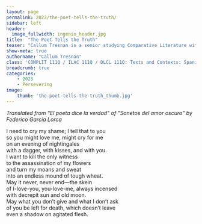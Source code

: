 ```yaml
---
layout: page
permalink: 2023/the-poet-tells-the-truth/
sidebar: left
header:
  image_fullwidth: ingenio_header.jpg
title:  "The Poet Tells the Truth"
teaser: "​​Callum Tresnan is a senior studying Comparative Literature with honors in the arts. After graduating in June 2023, he will move to Granada, Spain."
show-meta: true
authorname: "Callum Tresnan"
class: 'COMPLIT 111Q / ILAC 111Q / DLCL 111Q: Texts and Contexts: Spanish/English Literary Translation Workshop'
breadcrumb: true
categories:
    - 2023
    - Persevering
image:
    thumb: 'the-poet-tells-the-truth_thumb.jpg'
---
```


*Translated from "El poeta dice la verdad" of "Sonetos del amor oscuro" by Federico García Lorca*

<div class="stanza">
I need to cry my shame; I tell that to you<br />
so you might love me, might cry for me<br />
on an evening of nightingales<br />
with a dagger, with kisses, and with you.<br />
</div><div class="stanza">
I want to kill the only witness<br />
to the assassination of my flowers<br />
and turn my moans and sweat<br />
into an endless mound of tough wheat.<br />
</div><div class="stanza">
May it never, never end—the skein<br />
of I-love-you, you-love-me, always incensed<br />
with decrepit sun and old moon.<br />
</div><div class="stanza">
May what you don’t give and what I don’t ask<br />
of you be left for death, which doesn’t leave<br />
even a shadow on agitated flesh.<br />
</div>
